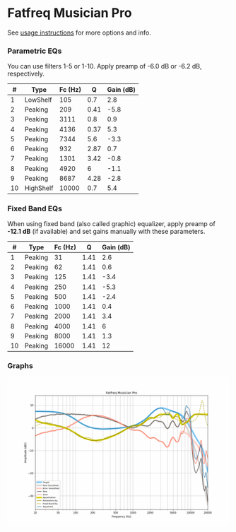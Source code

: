 # Fatfreq Musician Pro
See [usage instructions](https://github.com/jaakkopasanen/AutoEq#usage) for more options and info.

### Parametric EQs
You can use filters 1-5 or 1-10. Apply preamp of -6.0 dB or -6.2 dB, respectively.

|   # | Type      |   Fc (Hz) |    Q |   Gain (dB) |
|-----|-----------|-----------|------|-------------|
|   1 | LowShelf  |       105 | 0.7  |         2.8 |
|   2 | Peaking   |       209 | 0.41 |        -5.8 |
|   3 | Peaking   |      3111 | 0.8  |         0.9 |
|   4 | Peaking   |      4136 | 0.37 |         5.3 |
|   5 | Peaking   |      7344 | 5.6  |        -3.3 |
|   6 | Peaking   |       932 | 2.87 |         0.7 |
|   7 | Peaking   |      1301 | 3.42 |        -0.8 |
|   8 | Peaking   |      4920 | 6    |        -1.1 |
|   9 | Peaking   |      8687 | 4.28 |        -2.8 |
|  10 | HighShelf |     10000 | 0.7  |         5.4 |

### Fixed Band EQs
When using fixed band (also called graphic) equalizer, apply preamp of **-12.1 dB** (if available) and set gains manually with these parameters.

|   # | Type    |   Fc (Hz) |    Q |   Gain (dB) |
|-----|---------|-----------|------|-------------|
|   1 | Peaking |        31 | 1.41 |         2.6 |
|   2 | Peaking |        62 | 1.41 |         0.6 |
|   3 | Peaking |       125 | 1.41 |        -3.4 |
|   4 | Peaking |       250 | 1.41 |        -5.3 |
|   5 | Peaking |       500 | 1.41 |        -2.4 |
|   6 | Peaking |      1000 | 1.41 |         0.4 |
|   7 | Peaking |      2000 | 1.41 |         3.4 |
|   8 | Peaking |      4000 | 1.41 |         6   |
|   9 | Peaking |      8000 | 1.41 |         1.3 |
|  10 | Peaking |     16000 | 1.41 |        12   |

### Graphs
![](./Fatfreq%20Musician%20Pro.png)
